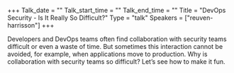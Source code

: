 +++
Talk_date = ""
Talk_start_time = ""
Talk_end_time = ""
Title = "DevOps Security - Is It Really So Difficult?"
Type = "talk"
Speakers = ["reuven-harrisson"]
+++

Developers and DevOps teams often find collaboration with security teams difficult or even a waste of time. But sometimes this interaction cannot be avoided, for example, when applications move to production. Why is collaboration with security teams so difficult? Let’s see how to make it fun.

